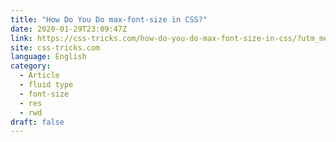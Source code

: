 ```yaml
---
title: "How Do You Do max-font-size in CSS?"
date: 2020-01-29T23:09:47Z
link: https://css-tricks.com/how-do-you-do-max-font-size-in-css/?utm_medium=RSS&utm_source=news.12bit.vn
site: css-tricks.com
language: English
category:
  - Article
  - fluid type
  - font-size
  - res
  - rwd
draft: false
---
```

